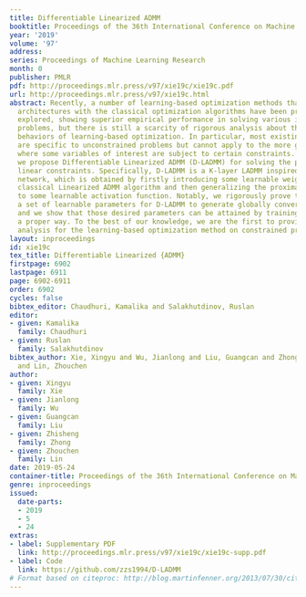 ```yaml
---
title: Differentiable Linearized ADMM
booktitle: Proceedings of the 36th International Conference on Machine Learning
year: '2019'
volume: '97'
address: 
series: Proceedings of Machine Learning Research
month: 0
publisher: PMLR
pdf: http://proceedings.mlr.press/v97/xie19c/xie19c.pdf
url: http://proceedings.mlr.press/v97/xie19c.html
abstract: Recently, a number of learning-based optimization methods that combine data-driven
  architectures with the classical optimization algorithms have been proposed and
  explored, showing superior empirical performance in solving various ill-posed inverse
  problems, but there is still a scarcity of rigorous analysis about the convergence
  behaviors of learning-based optimization. In particular, most existing analyses
  are specific to unconstrained problems but cannot apply to the more general cases
  where some variables of interest are subject to certain constraints. In this paper,
  we propose Differentiable Linearized ADMM (D-LADMM) for solving the problems with
  linear constraints. Specifically, D-LADMM is a K-layer LADMM inspired deep neural
  network, which is obtained by firstly introducing some learnable weights in the
  classical Linearized ADMM algorithm and then generalizing the proximal operator
  to some learnable activation function. Notably, we rigorously prove that there exist
  a set of learnable parameters for D-LADMM to generate globally converged solutions,
  and we show that those desired parameters can be attained by training D-LADMM in
  a proper way. To the best of our knowledge, we are the first to provide the convergence
  analysis for the learning-based optimization method on constrained problems.
layout: inproceedings
id: xie19c
tex_title: Differentiable Linearized {ADMM}
firstpage: 6902
lastpage: 6911
page: 6902-6911
order: 6902
cycles: false
bibtex_editor: Chaudhuri, Kamalika and Salakhutdinov, Ruslan
editor:
- given: Kamalika
  family: Chaudhuri
- given: Ruslan
  family: Salakhutdinov
bibtex_author: Xie, Xingyu and Wu, Jianlong and Liu, Guangcan and Zhong, Zhisheng
  and Lin, Zhouchen
author:
- given: Xingyu
  family: Xie
- given: Jianlong
  family: Wu
- given: Guangcan
  family: Liu
- given: Zhisheng
  family: Zhong
- given: Zhouchen
  family: Lin
date: 2019-05-24
container-title: Proceedings of the 36th International Conference on Machine Learning
genre: inproceedings
issued:
  date-parts:
  - 2019
  - 5
  - 24
extras:
- label: Supplementary PDF
  link: http://proceedings.mlr.press/v97/xie19c/xie19c-supp.pdf
- label: Code
  link: https://github.com/zzs1994/D-LADMM
# Format based on citeproc: http://blog.martinfenner.org/2013/07/30/citeproc-yaml-for-bibliographies/
---
```

